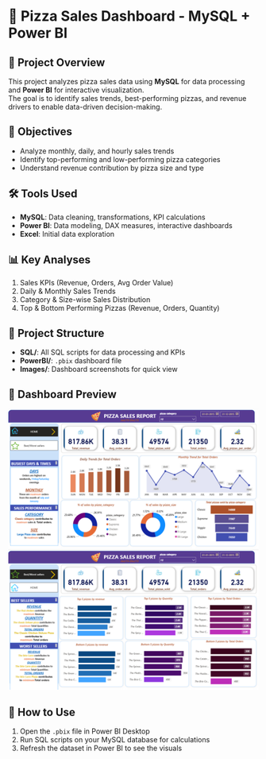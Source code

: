 # 🍕 Pizza Sales Dashboard - MySQL + Power BI

## 📌 Project Overview
This project analyzes pizza sales data using **MySQL** for data processing and **Power BI** for interactive visualization.  
The goal is to identify sales trends, best-performing pizzas, and revenue drivers to enable data-driven decision-making.

## 🎯 Objectives
- Analyze monthly, daily, and hourly sales trends  
- Identify top-performing and low-performing pizza categories  
- Understand revenue contribution by pizza size and type  

## 🛠 Tools Used
- **MySQL**: Data cleaning, transformations, KPI calculations
- **Power BI**: Data modeling, DAX measures, interactive dashboards
- **Excel**: Initial data exploration

## 📊 Key Analyses
1. Sales KPIs (Revenue, Orders, Avg Order Value)
2. Daily & Monthly Sales Trends
3. Category & Size-wise Sales Distribution
4. Top & Bottom Performing Pizzas (Revenue, Orders, Quantity)

## 📂 Project Structure
- **SQL/**: All SQL scripts for data processing and KPIs
- **PowerBI/**: `.pbix` dashboard file
- **Images/**: Dashboard screenshots for quick view

## 📸 Dashboard Preview
![Dashboard Page 1](Images/pizza_sales_dashboard_overview_1.png)
![Dashboard Page 2](Images/pizza_sales_dashboard_overview_2.png)


## 🚀 How to Use
1. Open the `.pbix` file in Power BI Desktop  
2. Run SQL scripts on your MySQL database for calculations  
3. Refresh the dataset in Power BI to see the visuals


